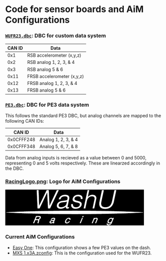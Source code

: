 # Code for sensor boards and AiM Configurations

### [`WUFR23.dbc`](WUFR23.dbc): DBC for custom data system

| CAN ID | Data                       |
| ------ | -------------------------- |
| 0x1    | RSB accelerometer (x,y,z)  |
| 0x2    | RSB analog 1, 2, 3, & 4    |
| 0x3    | RSB analog 5 & 6           |
| 0x11   | FRSB accelerometer (x,y,z) |
| 0x12   | FRSB analog 1, 2, 3, & 4   |
| 0x13   | FRSB analog 5 & 6          |

### [`PE3.dbc`](PE3.dbc): DBC for PE3 data system

This follows the standard PE3 DBC, but analog channels are mapped to the following CAN IDs:

| CAN ID     | Data                |
| ---------- | ------------------- |
| 0x0CFFF248 | Analog 1, 2, 3, & 4 |
| 0x0CFFF348 | Analog 5, 6, 7, & 8 |

Data from analog inputs is recieved as a value between 0 and 5000, representing 0 and 5 volts respectively. These are linearzed accordingly in the DBC.

### [RacingLogo.png](RacingLogo.png): Logo for AiM Configurations

![Racing Logo](RacingLogo.png)

### Current AiM Configurations

- [Easy One](Easy%20One.zconfig): This configuration shows a few PE3 values on the dash.
- [MXS 1.x3A.zconfig](MXS%201.x3A.zconfig): This is the configuration used for the WUFR23.
